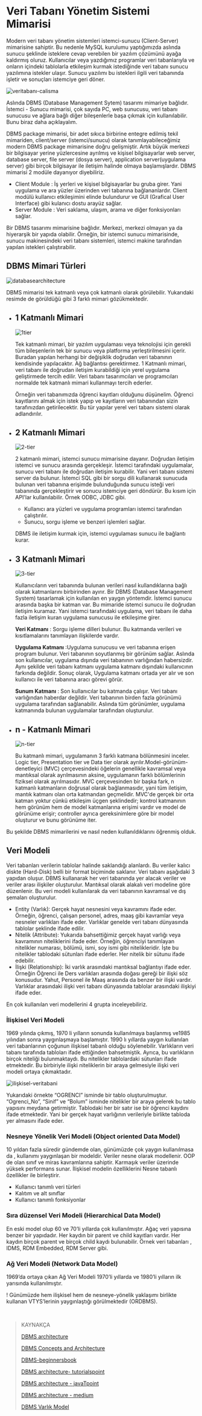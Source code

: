 

# Veri Tabanı Yönetim Sistemi Mimarisi

Modern veri tabanı yönetim sistemleri istemci-sunucu (Client-Server) mimarisine sahiptir. Bu nedenle MySQL kurulumu yaptığımızda aslında sunucu şeklinde isteklere cevap verebilen bir yazılım çözümünü ayağa kaldırmış oluruz. Kullanıcılar veya yazdığımız programlar veri tabanlarıyla ve onların içindeki tablolarla etkileşim kurmak istediğinde veri tabanı sunucu yazılımına istekler ulaşır. Sunucu yazılımı bu istekleri ilgili veri tabanında işletir ve sonuçları istemciye geri döner.

![veritabanı-calisma](figures/veritabanı-calisma.png)



Aslında DBMS (Database Management Sytem) tasarımı mimariye bağlıdır. İstemci - Sunucu mimarisi, çok sayıda PC, web sunucusu, veri tabanı sunucusu ve ağlara bağlı diğer bileşenlerle başa çıkmak için kullanılabilir.  Bunu biraz daha açıklayalım.

DBMS package mimarisi, bir adet sıkıca birbirine entegre edilmiş tekil mimariden, client/server (istemci/sunucu) olarak tanımlayabileceğimiz modern DBMS package mimarisine doğru gelişmiştir. Artık büyük merkezi bir bilgisayar yerine yüzlercesine ayrılmış ve kişisel bilgisayarlar web server, database server, file server (dosya server), application server(uygulama server) gibi birçok bilgisayar ile iletişim halinde olmaya başlamışlardır. DBMS mimarisi 2 modüle dayanıyor diyebiliriz.

* Client Module : İş yerleri ve kişisel bilgisayarlar bu gruba girer. Yani uygulama ve ara yüzler üzerinden veri tabanına bağlananlardır. Client modülü kullanıcı etkileşimini elinde bulundurur ve GUI (Grafical User Interface) gibi kulanıcı dostu arayüz sağlar.
* Server Module : Veri saklama, ulaşım, arama ve diğer fonksiyonları sağlar.

Bir DBMS tasarımı mimarisine bağlıdır. Merkezi, merkezi olmayan ya da hiyerarşik bir yapıda olabilir. Örneğin, bir istemci sunucu mimarisinde, sunucu makinesindeki veri tabanı sistemleri, istemci makine tarafından yapılan istekleri çalıştırabilir.

## DBMS Mimari Türleri



![databasearchitecture](figures/dbms-architecture.png)



DBMS mimarisi tek katmanlı veya çok katmanlı olarak görülebilir. Yukarıdaki resimde de görüldüğü gibi 3 farklı mimari gözükmektedir.

* ## 1 Katmanlı Mimari

  ![1tier](figures/1-tier.png)

   

  Tek katmanlı mimari, bir yazılım uygulaması veya teknolojisi için gerekli tüm bileşenlerin tek bir sunucu veya platforma yerleştirilmesini içerir. Buradan yapılan herhangi bir değişiklik doğrudan veri tabanının kendisinde yapılacaktır. Ağ bağlantısı gerektirmez. 1 Katmanlı mimari, veri tabanı ile doğrudan iletişim kurabildiği için yerel uygulama geliştirmede tercih edilir. Veri tabanı tasarımcıları ve programcıları normalde tek katmanlı mimari kullanmayı tercih ederler.

  Örneğin veri tabanımızda öğrenci kayıtları olduğunu düşünelim. Öğrenci kayıtlarını almak için istek yapıp ve kayıtların veri tabanından sizin tarafınızdan getirilecektir. Bu tür yapılar yerel veri tabanı sistemi olarak adlandırılır.

* ## 2 Katmanlı Mimari

  ![2-tier](figures/2-tier.png)

  2 katmanlı mimari, istemci sunucu mimarisine dayanır. Doğrudan iletişim istemci ve sunucu arasında gerçekleşir. İstemci tarafındaki uygulamalar, sunucu  veri tabanı ile doğrudan iletişim kurabilir. Yani veri tabanı sistemi server da bulunur. İstemci SQL gibi bir sorgu dili kullanarak sunucuda bulunan veri tabanına erişimde bulunduğunda  sunucu isteği veri tabanında gerçekleştirir ve sonucu istemciye geri döndürür. Bu kısım için API'lar kullanılabilir. Örnek ODBC, JDBC gibi.

  - Kullanıcı ara yüzleri ve uygulama programları istemci tarafından çalıştırılır. 
  - Sunucu, sorgu işleme ve benzeri işlemleri sağlar.

  DBMS ile iletişim kurmak için, istemci uygulaması sunucu ile bağlantı kurar.
  
* ## 3 Katmanlı Mimari

  ![3-tier](figures/3-tier.png)

  Kullanıcıların veri tabanında bulunan verileri nasıl kullandıklarına  bağlı olarak katmanlarını  birbirinden ayırır. Bir DBMS (Database Management System) tasarlamak için kullanılan en yaygın yöntemdir. İstemci sunucu arasında başka bir katman var. Bu  mimaride istemci sunucu ile doğrudan iletişim kuramaz. Yani istemci tarafındaki uygulama, veri tabanı ile daha fazla iletişim kuran uygulama sunucusu ile etkileşime girer. 

  **Veri Katmanı** : Sorgu işleme dilleri bulunur. Bu katmanda verileri ve kısıtlamalarını tanımlayan ilişkilerde vardır.

  **Uygulama Katmanı** :Uygulama sunucusu ve veri tabanına erişen program bulunur. Veri tabanının soyutlanmış  bir görünüm sağlar. Aslında son kullanıcılar, uygulama dışında veri tabanının varlığından habersizdir. Aynı şekilde veri tabanı katmanı uygulama katmanı dışındaki kullanıcının farkında değildir. Sonuç olarak, Uygulama katmanı ortada yer alır ve son kullanıcı ile veri tabanına aracı görevi görür.

  **Sunum Katmanı** : Son kullanıcılar bu katmanda çalışır. Veri tabanı varlığından haberdar değildir. Veri tabanının  birden fazla görünümü uygulama tarafından sağlanabilir. Aslında tüm görünümler, uygulama katmanında bulunan uygulamalar tarafından oluşturulur.

* ## n - Katmanlı Mimari

  ![n-tier](figures/n-tier.png)

  Bu katmanlı mimari, uygulamanın 3 farklı katmana bölünmesini inceler. Logic tier, Presentation tier ve Data tier olarak ayrılır.Model-görünüm-denetleyici (MVC) çerçevesindeki öğelerin genellikle kavramsal veya mantıksal olarak ayrılmasının aksine, uygulamanın farklı bölümlerinin fiziksel olarak ayrılmasıdır. MVC çerçevesinden bir başka fark, n katmanlı katmanların doğrusal olarak bağlanmasıdır, yani tüm iletişim, mantık katmanı olan orta katmandan geçmelidir. MVC'de gerçek bir orta katman yoktur çünkü etkileşim üçgen şeklindedir; kontrol katmanının hem görünüm hem de model katmanlarına erişimi vardır ve model de görünüme erişir; controller ayrıca gereksinimlere göre bir model oluşturur ve bunu görünüme iter. 

Bu şekilde DBMS mimarilerini ve nasıl neden kullanıldıklarını öğrenmiş olduk.

## Veri Modeli

Veri tabanları verilerin tablolar halinde saklandığı alanlardı. Bu veriler kalıcı diskte (Hard-Disk) belli bir format biçiminde saklanır. Veri tabanı aşağıdaki 3 yapıdan oluşur. DBMS kullanarak her veri tabanında yer alacak veriler ve veriler arası ilişkiler oluşturulur. Mantıksal olarak alakalı veri modeline göre düzenlenir. Bu veri modeli kullanılarak da veri tabanının kavramsal ve dış şemaları oluşturulur.

* Entity (Varlık): Gerçek hayat nesnesini veya kavramını ifade eder. Örneğin, öğrenci, çalışan personel, adres, maaş gibi kavramlar veya nesneler varlıkları ifade eder. Varlıklar genelde veri tabanı dünyasında tablolar şeklinde ifade edilir.
* Nitelik (Attribute): Yukarıda bahsettiğimiz gerçek hayat varlığı veya kavramının niteliklerini ifade eder. Örneğin, öğrenciyi tanımlayan nitelikler numarası, bölümü, ismi, soy ismi gibi nitelikleridir. İşte bu nitelikler tablodaki sütunları ifade ederler. Her nitelik bir sütunu ifade edebilir.
* İlişki (Relationship): İki varlık arasındaki mantıksal bağlantıyı ifade eder. Örneğin Öğrenci ile Ders varlıkları arasında doğası gereği bir ilişki söz konusudur. Yahut, Personel ile Maaş arasında da benzer bir ilişki vardır. Varlıklar arasındaki ilişki veri tabanı dünyasında tablolar arasındaki ilişkiyi ifade eder.

En çok kullanılan veri modellerini 4 grupta inceleyebiliriz.

### İlişkisel Veri Modeli

1969 yılında çıkmış, 1970 li yılların sonunda kullanılmaya başlanmış ve1985 yılından sonra yaygınlaşmaya başlamıştır. 1990 lı yıllarda yaygın kullanılan veri tabanlarının çoğunun ilişkisel tabanlı olduğu söylenebilir. Varlıkların veri tabanı tarafında tabloları ifade ettiğinden bahsetmiştik. Ayrıca, bu varlıkların birçok niteliği bulunmaktaydı. Bu nitelikler tablolardaki sütunları ifade etmektedir. Bu birbiriyle ilişki niteliklerin bir araya gelmesiyle ilişki veri modeli ortaya çıkmaktadır.

![ilişkisel-veritabani](figures/iliskisel-veritabanı.png)

Yukarıdaki örnekte “OGRENCI” isminde bir tablo oluşturulmuştur. “Ogrenci_No”, “Sinif” ve “Bolum” isminde nitelikler bir araya gelerek bu tablo yapısını meydana getirmiştir. Tablodaki her bir satır ise bir öğrenci kaydını ifade etmektedir. Yani bir gerçek hayat varlığının verileriyle birlikte tabloda yer almasını ifade eder.

### Nesneye Yönelik Veri Modeli (Object oriented Data Model) 

10 yıldan fazla süredir gündemde olan, günümüzde çok yaygın kullanılmasa da , kullanımı yaygınlaşan bir modeldir. Veriler nesne olarak modellenir. OOP de olan sınıf ve miras kavramlarına sahiptir. Karmaşık veriler üzerinde yüksek performans sunar. İlişkisel modelin  özelliklerini Nesne tabanlı özellikler ile birleştirir.

- Kullanıcı tanımlı veri türleri
- Kalıtım ve alt sınıflar
- Kullanıcı tanımlı fonksiyonlar

 ### Sıra düzensel Veri Modeli (Hierarchical Data Model)

En eski model olup 60 ve 70’li yıllarda çok kullanılmıştır. Ağaç veri yapısına benzer bir yapıdadır. Her kaydın bir parent ve child kayıtları vardır. Her kaydın birçok parent ve birçok child kaydı bulunabilir. Örnek veri tabanları , IDMS, RDM Embedded, RDM Server gibi.

### Ağ Veri Modeli (Network Data Model)  

1969’da ortaya çıkan Ağ Veri Modeli 1970’li yıllarda ve 1980’li yılların ilk yarısında kullanılmıştır.

! Günümüzde hem ilişkisel hem de nesneye-yönelik yaklaşımı birlikte kullanan VTYS’lerinin yaygınlaştığı görülmektedir (ORDBMS).

​		

> KAYNAKÇA
>
> [DBMS architecture](https://slideplayer.biz.tr/slide/10181951/)
>
> [DBMS Concepts and Architecture](https://medium.com/oceanize-geeks/concepts-of-database-architecture-dfdc558a93e4#:~:text=A%20database%20architect%20develops%20and,single%20tier%20or%20multi%2Dtier.)
>
> [DBMS-beginnersbook](https://beginnersbook.com/2018/11/dbms-architecture/)
>
> [DBMS architecture- tutorialspoint](https://beginnersbook.com/2018/11/dbms-architecture/)
>
> [DBMS architecture - javaTpoint](https://www.javatpoint.com/dbms-architecture#:~:text=The%20DBMS%20design%20depends%20upon,are%20connected%20via%20the%20network.)
>
> [DBMS architecture - medium](https://medium.com/kodcular/katmanl%C4%B1-mimari-9fb34ef8c376)
>
> [DBMS Varlık Model](https://ozlemerden.wordpress.com/2012/02/09/veri-modelleri/#:~:text=Bir%20VTYS'yi%20kullanarak%20olu%C5%9Fturulacak,kavramsal%20ve%20d%C4%B1%C5%9F%20%C5%9Femalar%C4%B1%20olu%C5%9Fturulur.&text=Bug%C3%BCne%20kadar%20geli%C5%9Ftirilmi%C5%9F%20olan%20%C3%A7ok%20say%C4%B1da%20veri%20modeli%20vard%C4%B1r.)
>
> 